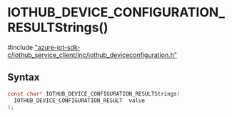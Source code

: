 # IOTHUB_DEVICE_CONFIGURATION_RESULTStrings()

\#include ["azure-iot-sdk-c/iothub_service_client/inc/iothub_deviceconfiguration.h"](../iot-c-ref-iothub-deviceconfiguration-h.md)  

## Syntax

```C
const char* IOTHUB_DEVICE_CONFIGURATION_RESULTStrings(
  IOTHUB_DEVICE_CONFIGURATION_RESULT  value
);

```

